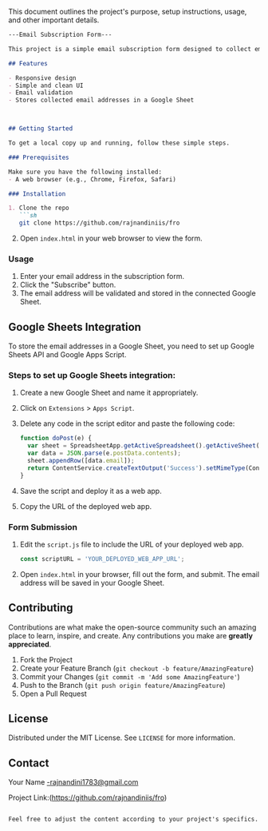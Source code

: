  This document outlines the project's purpose, setup instructions, usage, and other important details.

```markdown
---Email Subscription Form---

This project is a simple email subscription form designed to collect email addresses and store them in a Google Sheet. It is built using HTML and CSS.

## Features

- Responsive design
- Simple and clean UI
- Email validation
- Stores collected email addresses in a Google Sheet



## Getting Started

To get a local copy up and running, follow these simple steps.

### Prerequisites

Make sure you have the following installed:
- A web browser (e.g., Chrome, Firefox, Safari)

### Installation

1. Clone the repo
   ```sh
   git clone https://github.com/rajnandiniis/fro
   ```
2. Open `index.html` in your web browser to view the form.

### Usage

1. Enter your email address in the subscription form.
2. Click the "Subscribe" button.
3. The email address will be validated and stored in the connected Google Sheet.

## Google Sheets Integration

To store the email addresses in a Google Sheet, you need to set up Google Sheets API and Google Apps Script.

### Steps to set up Google Sheets integration:

1. Create a new Google Sheet and name it appropriately.
2. Click on `Extensions` > `Apps Script`.
3. Delete any code in the script editor and paste the following code:

   ```javascript
   function doPost(e) {
     var sheet = SpreadsheetApp.getActiveSpreadsheet().getActiveSheet();
     var data = JSON.parse(e.postData.contents);
     sheet.appendRow([data.email]);
     return ContentService.createTextOutput('Success').setMimeType(ContentService.MimeType.JSON);
   }
   ```
4. Save the script and deploy it as a web app.
5. Copy the URL of the deployed web app.

### Form Submission

1. Edit the `script.js` file to include the URL of your deployed web app.
   ```javascript
   const scriptURL = 'YOUR_DEPLOYED_WEB_APP_URL';
   ```
2. Open `index.html` in your browser, fill out the form, and submit. The email address will be saved in your Google Sheet.

## Contributing

Contributions are what make the open-source community such an amazing place to learn, inspire, and create. Any contributions you make are **greatly appreciated**.

1. Fork the Project
2. Create your Feature Branch (`git checkout -b feature/AmazingFeature`)
3. Commit your Changes (`git commit -m 'Add some AmazingFeature'`)
4. Push to the Branch (`git push origin feature/AmazingFeature`)
5. Open a Pull Request

## License

Distributed under the MIT License. See `LICENSE` for more information.

## Contact

Your Name -rajnandini1783@gmail.com

Project Link:(https://github.com/rajnandiniis/fro)
```

Feel free to adjust the content according to your project's specifics.

